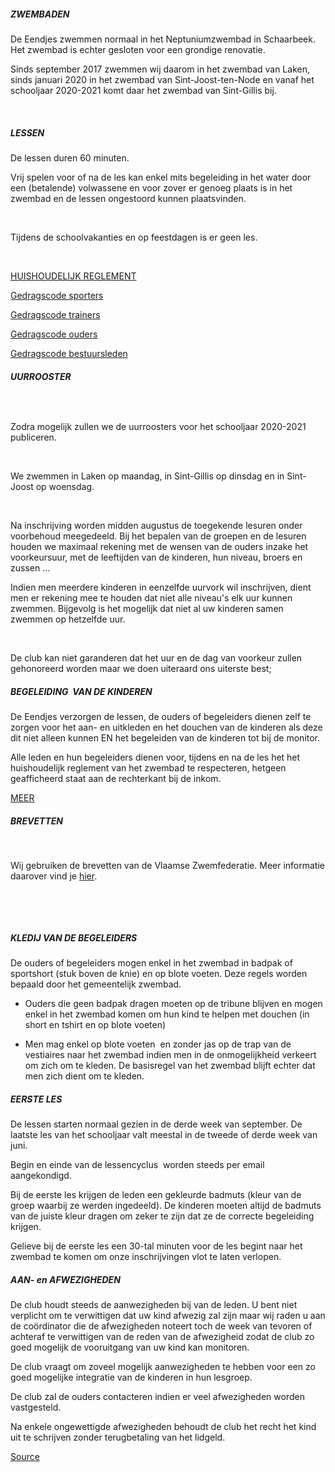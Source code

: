 ##### ZWEMBADEN

De Eendjes zwemmen normaal in het Neptuniumzwembad in Schaarbeek. Het zwembad is echter gesloten voor een grondige renovatie. 

Sinds september 2017 zwemmen wij daarom in het zwembad van Laken, sinds januari 2020 in het zwembad van Sint-Joost-ten-Node en vanaf het schooljaar 2020-2021 komt daar het zwembad van Sint-Gillis bij.

​

##### LESSEN

De lessen duren 60 minuten.

Vrij spelen voor of na de les kan enkel mits begeleiding in het water door een (betalende) volwassene en voor zover er genoeg plaats is in het zwembad en de lessen ongestoord kunnen plaatsvinden.

​

Tijdens de schoolvakanties en op feestdagen is er geen les.

​

[HUISHOUDELIJK REGLEMENT](https://8c47a09f-2768-46a8-9a40-fd50674f4da7.filesusr.com/ugd/bcf3ef_181eb6061cd6453b9808aa6f17606ea9.pdf)

[Gedragscode sporters](https://8c47a09f-2768-46a8-9a40-fd50674f4da7.filesusr.com/ugd/bcf3ef_01f92a5859764178a26bd8b755cb3ee0.pdf)

[Gedragscode trainers](https://8c47a09f-2768-46a8-9a40-fd50674f4da7.filesusr.com/ugd/bcf3ef_cb9515ccc5004e588e1fb906e8a87374.pdf)

[Gedragscode ouders](https://8c47a09f-2768-46a8-9a40-fd50674f4da7.filesusr.com/ugd/bcf3ef_5e43d34514b74527b72e25875edc6924.pdf)

[Gedragscode bestuursleden](https://8c47a09f-2768-46a8-9a40-fd50674f4da7.filesusr.com/ugd/bcf3ef_181eb6061cd6453b9808aa6f17606ea9.pdf)

##### UURROOSTER

##### [​](https://docs.google.com/spreadsheets/d/1IDUFD43Y_wVTXBuCbJw7i5J5shaV6kP6bjlOUGOrHrE/edit?usp=sharing)

Zodra mogelijk zullen we de uurroosters voor het schooljaar 2020-2021 publiceren.

​

We zwemmen in Laken op maandag, in Sint-Gillis op dinsdag en in Sint-Joost op woensdag.

​

Na inschrijving worden midden augustus de toegekende lesuren onder voorbehoud meegedeeld. Bij het bepalen van de groepen en de lesuren houden we maximaal rekening met de wensen van de ouders inzake het voorkeursuur, met de leeftijden van de kinderen, hun niveau, broers en zussen ...

Indien men meerdere kinderen in eenzelfde uurvork wil inschrijven, dient men er rekening mee te houden dat niet alle niveau's elk uur kunnen zwemmen. Bijgevolg is het mogelijk dat niet al uw kinderen samen zwemmen op hetzelfde uur.

​

De club kan niet garanderen dat het uur en de dag van voorkeur zullen gehonoreerd worden maar we doen uiteraard ons uiterste best;

##### BEGELEIDING  VAN DE KINDEREN

De Eendjes verzorgen de lessen, de ouders of begeleiders dienen zelf te zorgen voor het aan- en uitkleden en het douchen van de kinderen als deze dit niet alleen kunnen EN het begeleiden van de kinderen tot bij de monitor.

Alle leden en hun begeleiders dienen voor, tijdens en na de les het het huishoudelijk reglement van het zwembad te respecteren, hetgeen geafficheerd staat aan de rechterkant bij de inkom.

[MEER](https://www.eendjesschaarbeek.be/begeleiding)

##### BREVETTEN

​

Wij gebruiken de brevetten van de Vlaamse Zwemfederatie. Meer informatie daarover vind je [hier](https://www.zwemfed.be/brevetten).

​

​

##### KLEDIJ VAN DE BEGELEIDERS

De ouders of begeleiders mogen enkel in het zwembad in badpak of sportshort (stuk boven de knie) en op blote voeten. Deze regels worden bepaald door het gemeentelijk zwembad.

*   Ouders die geen badpak dragen moeten op de tribune blijven en mogen enkel in het zwembad komen om hun kind te helpen met douchen (in short en tshirt en op blote voeten)
    
*   Men mag enkel op blote voeten  en zonder jas op de trap van de vestiaires naar het zwembad indien men in de onmogelijkheid verkeert om zich om te kleden. De basisregel van het zwembad blijft echter dat men zich dient om te kleden.
    

##### EERSTE LES

De lessen starten normaal gezien in de derde week van september. De laatste les van het schooljaar valt meestal in de tweede of derde week van juni.

Begin en einde van de lessencyclus  worden steeds per email aangekondigd.

Bij de eerste les krijgen de leden een gekleurde badmuts (kleur van de groep waarbij ze werden ingedeeld). De kinderen moeten altijd de badmuts van de juiste kleur dragen om zeker te zijn dat ze de correcte begeleiding krijgen.

Gelieve bij de eerste les een 30-tal minuten voor de les begint naar het zwembad te komen om onze inschrijvingen vlot te laten verlopen.

##### AAN- en AFWEZIGHEDEN​

De club houdt steeds de aanwezigheden bij van de leden. U bent niet verplicht om te verwittigen dat uw kind afwezig zal zijn maar wij raden u aan de coördinator die de afwezigheden noteert toch de week van tevoren of achteraf te verwittigen van de reden van de afwezigheid zodat de club zo goed mogelijk de vooruitgang van uw kind kan monitoren.

De club vraagt om zoveel mogelijk aanwezigheden te hebben voor een zo goed mogelijke integratie van de kinderen in hun lesgroep.

De club zal de ouders contacteren indien er veel afwezigheden worden vastgesteld.

Na enkele ongewettigde afwezigheden behoudt de club het recht het kind uit te schrijven zonder terugbetaling van het lidgeld.

[Source](https://www.eendjesschaarbeek.be/practice_areas)
